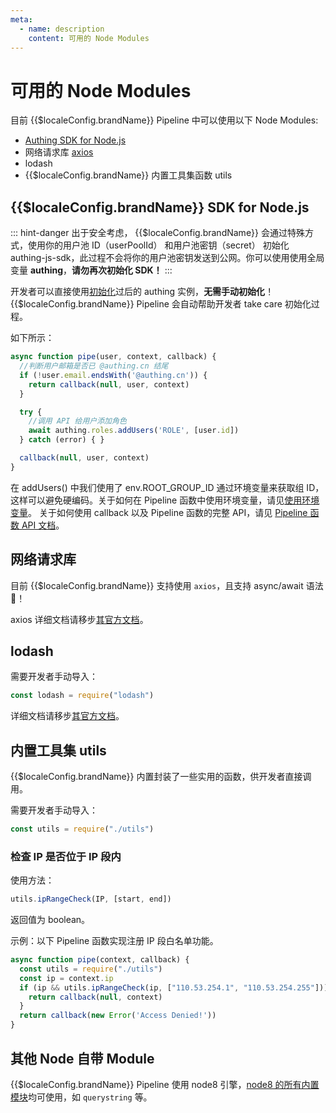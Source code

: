 ```yaml
---
meta:
  - name: description
    content: 可用的 Node Modules
---
```


# 可用的 Node Modules

<LastUpdated/>


目前 {{$localeConfig.brandName}} Pipeline 中可以使用以下 Node Modules:

* [Authing SDK for Node.js](https://github.com/Authing/authing.js)
* 网络请求库 [axios](https://github.com/axios/axios)
* lodash
* {{$localeConfig.brandName}} 内置工具集函数 utils

## {{$localeConfig.brandName}} SDK for Node.js

::: hint-danger
出于安全考虑， {{$localeConfig.brandName}} 会通过特殊方式，使用你的用户池 ID（userPoolId） 和用户池密钥（secret） 初始化 authing-js-sdk，此过程不会将你的用户池密钥发送到公网。你可以使用使用全局变量 **authing**，**请勿再次初始化 SDK！**
:::

开发者可以直接使用[初始化](/reference/sdk-for-node/README.md)过后的 authing 实例，**无需手动初始化**！{{$localeConfig.brandName}} Pipeline 会自动帮助开发者  take care 初始化过程。

如下所示：

```js
async function pipe(user, context, callback) {
  //判断用户邮箱是否已 @authing.cn 结尾
  if (!user.email.endsWith('@authing.cn')) {
    return callback(null, user, context)
  }

  try {
    //调用 API 给用户添加角色
    await authing.roles.addUsers('ROLE', [user.id])
  } catch (error) { }

  callback(null, user, context)
}
```

在 addUsers() 中我们使用了 env.ROOT\_GROUP\_ID 通过环境变量来获取组 ID，这样可以避免硬编码。关于如何在 Pipeline 函数中使用环境变量，请见[使用环境变量](env.md)。
关于如何使用 callback 以及 Pipeline 函数的完整 API，请见 [Pipeline 函数 API 文档](pipeline-function-api-doc.md)。

## 网络请求库

目前 {{$localeConfig.brandName}} 支持使用 `axios`，且支持 async/await 语法 🚀！

axios 详细文档请移步[其官方文档](https://github.com/axios/axios)。

## lodash

需要开发者手动导入：

```js
const lodash = require("lodash")
```

详细文档请移步[其官方文档](https://lodash.com/docs/)。

## 内置工具集 utils

{{$localeConfig.brandName}} 内置封装了一些实用的函数，供开发者直接调用。

需要开发者手动导入：

```js
const utils = require("./utils")
```

### 检查 IP 是否位于 IP 段内 <a id="iprangecheck"></a>

使用方法：

```js
utils.ipRangeCheck(IP, [start, end])
```

返回值为 boolean。

示例：以下 Pipeline 函数实现注册 IP 段白名单功能。

```js
async function pipe(context, callback) {
  const utils = require("./utils")
  const ip = context.ip
  if (ip && utils.ipRangeCheck(ip, ["110.53.254.1", "110.53.254.255"])) {
    return callback(null, context)
  }
  return callback(new Error('Access Denied!'))
}

```

## 其他 Node 自带 Module

 {{$localeConfig.brandName}} Pipeline 使用 node8 引擎，[node8 的所有内置模块](https://nodejs.org/dist/v8.17.0/docs/api/documentation.html)均可使用，如 `querystring` 等。

